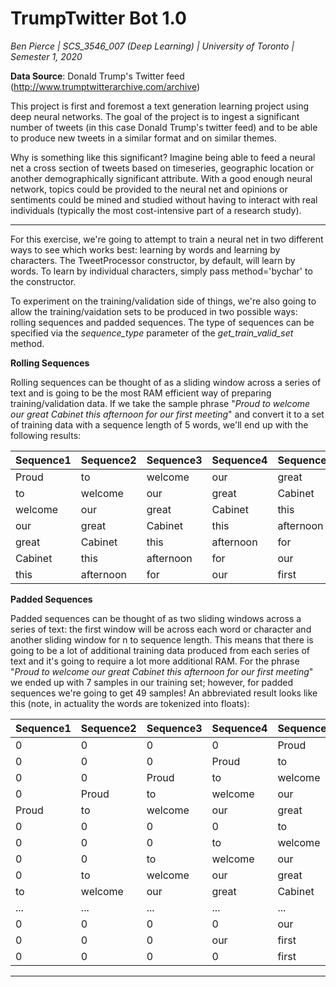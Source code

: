 # TrumpTwitter Bot 1.0

*Ben Pierce  |  SCS_3546_007 (Deep Learning)  |  University of Toronto  |    Semester 1, 2020*

**Data Source**: Donald Trump's Twitter feed (http://www.trumptwitterarchive.com/archive)

This project is first and foremost a text generation learning project using deep neural networks. The goal of the project is to ingest a significant number of tweets (in this case Donald Trump's twitter feed) and to be able to produce new tweets in a similar format and on similar themes.

Why is something like this significant? Imagine being able to feed a neural net a cross section of tweets based on timeseries, geographic location or another demographically significant attribute. With a good enough neural network, topics could be provided to the neural net and opinions or sentiments could be mined and studied without having to interact with real individuals (typically the most cost-intensive part of a research study).

---

For this exercise, we're going to attempt to train a neural net in two different ways to see which works best: learning by words and learning by characters. The TweetProcessor constructor, by default, will learn by words. To learn by individual characters, simply pass method='bychar' to the constructor.

To experiment on the training/validation side of things, we're also going to allow the training/vaidation sets to be produced in two possible ways: rolling sequences and padded sequences. The type of sequences can be specified via the *sequence_type* parameter of the *get_train_valid_set* method.

**Rolling Sequences** 

Rolling sequences can be thought of as a sliding window across a series of text and is going to be the most RAM efficient way of preparing training/validation data. If we take the sample phrase "*Proud to welcome our great Cabinet this afternoon for our first meeting*" and convert it to a set of training data with a sequence length of 5 words, we'll end up with the following results:

Sequence1 | Sequence2 | Sequence3 | Sequence4 | Sequence5 | Label
--- | --- | --- | --- | --- | ---
Proud | to | welcome | our | great | Cabinet
to | welcome | our | great | Cabinet | this
welcome | our | great | Cabinet | this | afternoon
our | great | Cabinet | this | afternoon | for
great | Cabinet | this | afternoon | for | our
Cabinet | this | afternoon | for | our | first
this | afternoon | for | our | first | meeting

**Padded Sequences**

Padded sequences can be thought of as two sliding windows across a series of text: the first window will be across each word or character and another sliding window for n to sequence length. This means that there is going to be a lot of additional training data produced from each series of text and it's going to require a lot more additional RAM. For the phrase "*Proud to welcome our great Cabinet this afternoon for our first meeting*" we ended up with 7 samples in our training set; however, for padded sequences we're going to get 49 samples! An abbreviated result looks like this (note, in actuality the words are tokenized into floats):

Sequence1 | Sequence2 | Sequence3 | Sequence4 | Sequence5 | Label
--- | --- | --- | --- | --- | ---
0 | 0 | 0 | 0 | Proud | to
0 | 0 | 0 | Proud | to | welcome
0 | 0 | Proud | to | welcome | our
0 | Proud | to | welcome | our | great
Proud | to | welcome | our | great | Cabinet
0 | 0 | 0 | 0 | to | welcome
0 | 0 | 0 | to | welcome | our
0 | 0 | to | welcome | our | great
0 | to | welcome | our | great | Cabinet
to | welcome | our | great | Cabinet | this
... | ... | ... | ... | ... | ...
0 | 0 | 0 | 0 | our | first
0 | 0 | 0 | our | first | meeting
0 | 0 | 0 | 0 | first | meeting



---
